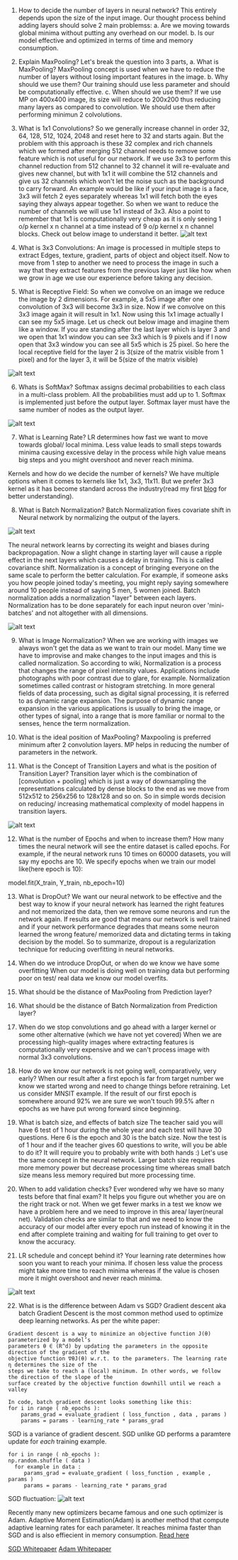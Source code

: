 1. How to decide the number of layers in neural network?
This entirely depends upon the size of the input image. Our thought process behind adding layers should solve 2 main problemss:
a. Are we moving towards global minima without putting any overhead on our model.
b. Is our model effective and optimized in terms of time and memory consumption.

2. Explain MaxPooling?
Let's break the question into 3 parts,
  a. What is MaxPooling?
MaxPooling concept is used when we have to reduce the number of layers without losing important features in the image.
  b. Why should we use them?
Our training should use less parameter and should be computationally effective.
  c. When should we use them?
If we use MP on 400x400 image, its size will reduce to 200x200 thus reducing many layers as compared to convolution. We should use them after performing minimun 2 colvolutions.
 
3. What is 1x1 Convolutions?
So we generally increase channel in order 32, 64, 128, 512, 1024, 2048 and reset here to 32 and starts again. But the problem with this approach is these 32 complex and rich channels which we formed after merging 512 channel needs to remove some feature which is not useful for our network. If we use 3x3 to perform this channel reduction from 512 channel to 32 channel it will re-evaluate and gives new channel, but with 1x1 it will combine the 512 channels and give us 32 channels which won't let the noise such as the background to carry forward. An example would be like if your input image is a face, 3x3 will fetch 2 eyes separately whereas 1x1 will fetch both the eyes saying they always appear together. So when we want to reduce the number of channels we will use 1x1 instead of 3x3. Also a point to remember that 1x1 is computationally very cheap as it is only seeing 1 o/p kernel x n channel at a time instead of 9 o/p kernel x n channel blocks. Check out below image to understand it better.
	![alt text](https://cdn-images-1.medium.com/max/800/1*HO0_VnNxAYE4k4dblpYzQA.png)

4. What is 3x3 Convolutions:
	An image is processed in multiple steps to extract Edges, texture, gradient, parts of object and object itself. Now to move from 1 step to another we need to process the image in such a way that they extract features from the previous layer just like how when we grow in age we use our experience before taking any decision.

5. What is Receptive Field:
So when we convolve on an image we reduce the image by 2 dimensions. For example, a 5x5 image after one convolution of 3x3 will become 3x3 in size. Now if we convolve on this 3x3 image again it will result in 1x1. Now using this 1x1 image actually I can see my 5x5 image. Let us check out below image and imagine them like a window. If you are standing after the last layer which is layer 3 and we open that 1x1 window you can see 3x3 which is 9 pixels and if I now open that 3x3 window you can see all 5x5 which is 25 pixel. So here the local receptive field for the layer 2 is 3(size of the matrix visible from 1 pixel) and for the layer 3, it will be 5(size of the matrix visible)

![alt text](https://www.researchgate.net/publication/316950618/figure/fig4/AS:495826810007552@1495225731123/The-receptive-field-of-each-convolution-layer-with-a-3-3-kernel-The-green-area-marks.png)

6. Whats is SoftMax?
Softmax assigns decimal probabilities to each class in a multi-class problem. All the probabilities must add up to 1. Softmax is implemented just before the output layer. Softmax layer must have the same number of nodes as the output layer. 

![alt text](https://cdn-images-1.medium.com/max/2000/1*670CdxchunD-yAuUWdI7Bw.png)

7. What is Learning Rate?
LR determines how fast we want to move towards global/ local minima. Less value leads to small steps towards minima causing excessive delay in the process while high value means big steps and you might overshoot and never reach minima.

Kernels and how do we decide the number of kernels?
We have multiple options when it comes to kernels like 1x1, 3x3, 11x11. But we prefer 3x3 kernel as it has become standard across the industry(read my first [blog](https://dev.to/jai00271/background-basics-21bl) for better understanding).

8. What is Batch Normalization?
Batch Normalization fixes covariate shift in Neural network by normalizing the output of the layers. 

![alt text](https://cdn-images-1.medium.com/max/2000/1*rXY5zJrDdHv6EdKhJvKqcA.png)

The neural network learns by correcting its weight and biases during backpropagation. Now a slight change in starting layer will cause a ripple effect in the next layers which causes a delay in training. This is called covariance shift.
Normalization is a concept of bringing everyone on the same scale to perform the better calculation. For example, if someone asks you how people joined today's meeting, you might reply saying somewhere around 10 people instead of saying 5 men, 5 women joined. 
Batch normalization adds a normalization "layer" between each layers. Normalization has to be done separately for each input neuron over 'mini-batches' and not altogether with all dimensions.

![alt text](https://cdn-images-1.medium.com/max/2000/1*WRio7MD4JDeLww-CyrxEbg.png)

9. What is Image Normalization?
When we are working with images we always won't get the data as we want to train our model. Many time we have to improvise and make changes to the input images and this is called normalization. So according to wiki, Normalization is a process that changes the range of pixel intensity values. Applications include photographs with poor contrast due to glare, for example. Normalization sometimes called contrast or histogram stretching. In more general fields of data processing, such as digital signal processing, it is referred to as dynamic range expansion. The purpose of dynamic range expansion in the various applications is usually to bring the image, or other types of signal, into a range that is more familiar or normal to the senses, hence the term normalization.

10. What is the ideal position of MaxPooling?
Maxpooling is preferred minimum after 2 convolution layers. MP helps in reducing the number of parameters in the network.

11. What is the Concept of Transition Layers and what is the position of Transition Layer?
Transition layer which is the combination of [convolution + pooling] which is just a way of downsampling the representations calculated by dense blocks to the end as we move from 512x512 to 256x256 to 128x128 and so on. So in simple words decision on reducing/ increasing mathematical complexity of model happens in transition layers.

![alt text](https://i.stack.imgur.com/cSwqp.png)

12. What is the number of Epochs and when to increase them?
How many times the neural network will see the entire dataset is called epochs. For example, if the neural network runs 10 times on 60000 datasets, you will say my epochs are 10. We specify epochs when we train our model like(here epoch is 10):

model.fit(X_train, Y_train, nb_epoch=10)

13. What is DropOut?
We want our neural network to be effective and the best way to know if your neural network has learned the right features and not memorized the data, then we remove some neurons and run the network again. If results are good that means our network is well trained and if your network performance degrades that means some neuron learned the wrong feature/ memorized data and dictating terms in taking decision by the model. So to summarize, dropout is a regularization technique for reducing overfitting in neural networks.

14. When do we introduce DropOut, or when do we know we have some overfitting
When our model is doing well on training data but performing poor on test/ real data we know our model overfits. 

15. What should be the distance of MaxPooling from Prediction layer?



16. What should be the distance of Batch Normalization from Prediction layer?


17. When do we stop convolutions and go ahead with a larger kernel or some other alternative (which we have not yet covered)
When we are processing high-quality images where extracting features is computationally very expensive and we can't process image with normal 3x3 convolutions.

18. How do we know our network is not going well, comparatively, very early?
When our result after a first epoch is far from target number we know we started wrong and need to change things before retraining. 
Let us consider MNSIT example. If the result of our first epoch is somewhere around 92% we are sure we won't touch 99.5% after n epochs as we have put wrong forward since beginning.

19. What is batch size, and effects of batch size
The teacher said you will have 6 test of 1 hour during the whole year and each test will have 30 questions. Here 6 is the epoch and 30 is the batch size. Now the test is of 1 hour and if the teacher gives 60 questions to write, will you be able to do it? It will require you to probably write with both hands :) Let's use the same concept in the neural network. Larger batch size requires more memory power but decrease processing time whereas small batch size means less memory required but more processing time. 

20. When to add validation checks?
Ever wondered why we have so many tests before that final exam? It helps you figure out whether you are on the right track or not. When we get fewer marks in a test we know we have a problem here and we need to improve in this area/ layer(neural net). Validation checks are similar to that and we need to know the accuracy of our model after every epoch run instead of knowing it in the end after complete training and waiting for full training to get over to know the accuracy.


21. LR schedule and concept behind it?
Your learning rate determines how soon you want to reach your minima. If chosen less value the process might take more time to reach minima whereas if the value is chosen more it might overshoot and never reach minima.

![alt text](https://www.jeremyjordan.me/content/images/2018/02/Screen-Shot-2018-02-24-at-11.47.09-AM.png)

22. What is is the difference between Adam vs SGD?
Gradient descent aka batch Gradient Descent is the most common method used to optimize deep learning networks. As per the white paper:

```
Gradient descent is a way to minimize an objective function J(θ) parameterized by a model’s
parameters θ ∈ (R^d) by updating the parameters in the opposite direction of the gradient of the
objective function ∇θJ(θ) w.r.t. to the parameters. The learning rate η determines the size of the
steps we take to reach a (local) minimum. In other words, we follow the direction of the slope of the
surface created by the objective function downhill until we reach a valley

In code, batch gradient descent looks something like this:
for i in range ( nb_epochs ):
    params_grad = evaluate_gradient ( loss_function , data , params )
    params = params - learning_rate * params_grad
```
SGD is a variance of gradient descent. SGD unlike GD performs a paramtere update for *each* training example.

```
for i in range ( nb_epochs ):
np.random.shuffle ( data )
  for example in data :
     params_grad = evaluate_gradient ( loss_function , example , params )
     params = params - learning_rate * params_grad
```
SGD fluctuation:
![alt text](https://en.wikipedia.org/wiki/Stochastic_gradient_descent#/media/File:Stogra.png)

Recently many new optimizers became famous and one such optimizer is Adam.
Adaptive Moment Estimation(Adam) is another method that compute adaptive learning rates for each parameter. It reaches minima faster than SGD and is also effiecient in memory consumption. [Read here](
https://stats.stackexchange.com/a/220563)

[SGD Whitepaper](https://arxiv.org/abs/1609.04747)
[Adam Whitepaper](https://arxiv.org/abs/1412.6980v8)

